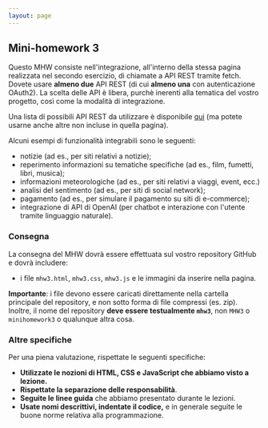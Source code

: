 ```yaml
---
layout: page
---
```


## Mini-homework 3


Questo MHW consiste nell'integrazione, all'interno della stessa pagina realizzata nel secondo esercizio, di chiamate a API REST
tramite fetch.
Dovete usare **almeno due** API REST (di cui **almeno una** con autenticazione OAuth2).
La scelta delle API è libera, purchè inerenti alla tematica del vostro progetto, così come la modalità di integrazione.

Una lista di possibili API REST da utilizzare è disponibile [qui](https://github.com/public-apis/public-apis) (ma potete usarne anche altre non incluse in quella pagina).

Alcuni esempi di funzionalità integrabili sono le seguenti:
- notizie (ad es., per siti relativi a notizie);
- reperimento informazioni su tematiche specifiche (ad es., film, fumetti, libri, musica);
- informazioni meteorologiche (ad es., per siti relativi a viaggi, event, ecc.)
- analisi del sentimento (ad es., per siti di social network);
- pagamento (ad es., per simulare il pagamento su siti di e-commerce);
- integrazione di API di OpenAI (per chatbot e interazione con l'utente tramite linguaggio naturale).

### Consegna

La consegna del MHW dovrà essere effettuata sul vostro repository GitHub e dovrà includere:
- i file `mhw3.html`, `mhw3.css`, `mhw3.js` e le immagini da inserire nella pagina.

**Importante**: i file devono essere caricati direttamente nella cartella principale del repository, e non sotto forma di file compressi (es. zip).
Inoltre, il nome del repository **deve essere testualmente `mhw3`**, non `MHW3` o `minihomework3` o qualunque altra cosa.

### Altre specifiche

Per una piena valutazione, rispettate le seguenti specifiche:

- **Utilizzate le nozioni di HTML, CSS e JavaScript che abbiamo visto a lezione.**
- **Rispettate la separazione delle responsabilità**.
- **Seguite le linee guida** che abbiamo presentato durante le lezioni.
- **Usate nomi descrittivi, indentate il codice,** e in generale seguite le buone norme relativa alla programmazione.
